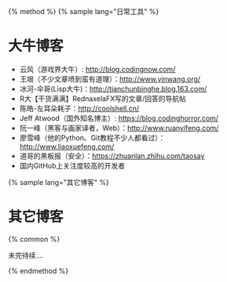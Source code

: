 {% method %}
{% sample lang="日常工具" %}

# 大牛博客

+ 云风（游戏界大牛）: http://blog.codingnow.com/
+ 王垠（不少文章喷到蛮有道理）：http://www.yinwang.org/
+ 冰河-伞哥(Lisp大牛)：http://tianchunbinghe.blog.163.com/
+ R大【干货满满】RednaxelaFX写的文章/回答的导航帖
+ 陈皓-左耳朵耗子：http://coolshell.cn/
+ Jeff Atwood（国外知名博主）: https://blog.codinghorror.com/
+ 阮一峰（黑客与画家译者，Web）：http://www.ruanyifeng.com/
+ 廖雪峰（他的Python、Git教程不少人都看过）：http://www.liaoxuefeng.com/
+ 道哥的黑板报（安全）：https://zhuanlan.zhihu.com/taosay
+ 国内GitHub上关注度较高的开发者

{% sample lang="其它博客" %}

# 其它博客

{% common %}

未完待续....

{% endmethod %}

